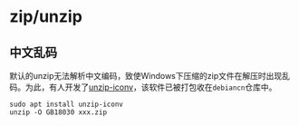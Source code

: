 # zip/unzip

## 中文乱码

默认的unzip无法解析中文编码，致使Windows下压缩的zip文件在解压时出现乱码。为此，有人开发了[unzip-iconv](https://github.com/m13253/unzip-iconv)，该软件已被打包收在`debiancn`仓库中。
```
sudo apt install unzip-iconv
unzip -O GB18030 xxx.zip
```



